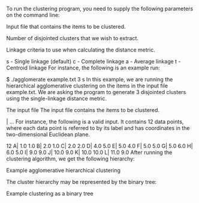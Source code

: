 To run the clustering program, you need to supply the following parameters on the command line:

Input file that contains the items to be clustered.

Number of disjointed clusters that we wish to extract.

Linkage criteria to use when calculating the distance metric.

s - Single linkage (default)
c - Complete linkage
a - Average linkage
t - Centroid linkage
For instance, the following is an example run:

$ ./agglomerate example.txt 3 s
In this example, we are running the hierarchical agglomerative clustering on the items in the input file example.txt. We are asking the program to generate 3 disjointed clusters using the single-linkage distance metric.

The input file
The input file contains the items to be clustered.

<number of items to cluster>
<label string>| <x-axis value> <y-axis value>
...
For instance, the following is a valid input. It contains 12 data points, where each data point is referred to by its label and has coordinates in the two-dimensional Euclidean plane.

12
A| 1.0 1.0
B| 2.0 1.0
C| 2.0 2.0
D| 4.0 5.0
E| 5.0 4.0
F| 5.0 5.0
G| 5.0 6.0
H| 6.0 5.0
I| 9.0 9.0
J| 10.0 9.0
K| 10.0 10.0
L| 11.0 9.0
After running the clustering algorithm, we get the following hierarchy:

Example agglomerative hierarchical clustering

The cluster hierarchy may be represented by the binary tree:

Example clustering as a binary tree
